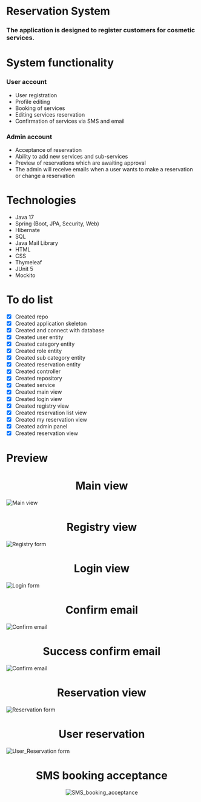 # Reservation System

### The application is designed to register customers for cosmetic services.

# System functionality
### User account
- User registration
- Profile editing
- Booking of services
- Editing services reservation
- Confirmation of services via SMS and email

### Admin account

- Acceptance of reservation
- Ability to add new services and sub-services
- Preview of reservations which are awaiting approval
- The admin will receive emails when a user wants to make a reservation or change a reservation

# Technologies

- Java 17
- Spring (Boot, JPA, Security, Web)
- Hibernate
- SQL
- Java Mail Library
- HTML
- CSS
- Thymeleaf
- JUnit 5
- Mockito

# To do list

- [X] Created repo
- [X] Created application skeleton
- [X] Created and connect with database
- [X] Created user entity
- [X] Created category entity
- [X] Created role entity
- [X] Created sub category entity
- [X] Created reservation entity
- [X] Created controller
- [X] Created repository
- [X] Created service
- [x] Created main view
- [x] Created login view
- [x] Created registry view
- [x] Created reservation list view
- [x] Created my reservation view
- [x] Created admin panel
- [x] Created reservation view
# Preview

<h1 align="center">Main view</h1>

![Main view](./screenshots/Main_view.png)

<h1 align="center">Registry view</h1>

![Registry form](./screenshots/Registry.png)

<h1 align="center">Login view</h1>

![Login form](./screenshots/Logging.png)

<h1 align="center">Confirm email</h1>

![Confirm email](./screenshots/ConfirmEmail.png)

<h1 align="center">Success confirm email</h1>

![Confirm email](./screenshots/Success.png)

<h1 align="center">Reservation view</h1>

![Reservation form](./screenshots/ReservationView.png)

<h1 align="center">User reservation</h1>

![User_Reservation form](./screenshots/UserReservation.png)

<h1 align="center">SMS booking acceptance</h1>

<p align="center">
<img alt="SMS_booking_acceptance" src="./screenshots/SMS_acceptance.jpg"/>
</p>
